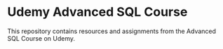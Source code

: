 # Udemy Advanced SQL Course

This repository contains resources and assignments from the Advanced SQL Course on Udemy.
